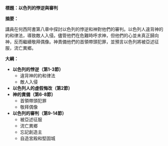 **標題：以色列的悖逆與審判**

**摘要：**

講員在何西阿書第八章中探討以色列的悖逆和神對他們的審判。以色列人違背神的約和律法，導致敵人入侵。儘管他們在危難時呼求神，但他們的心並未真正歸向神，反而繼續敬拜偶像。神責備他們的首領帶頭犯罪，並預言以色列將被亞述征服，流亡異鄉。

**大綱：**

* **以色列的悖逆（第1-3節）**
    * 違背神的約和律法
    * 敵人入侵
* **以色列人的虛假悔改（第2節）**
* **神的責備（第6-8節）**
    * 首領帶頭犯罪
    * 敬拜偶像
* **以色列的審判（第9-14節）**
    * 被亞述征服
    * 流亡異鄉
    * 忘記創造主
    * 自造宮殿和堅固城